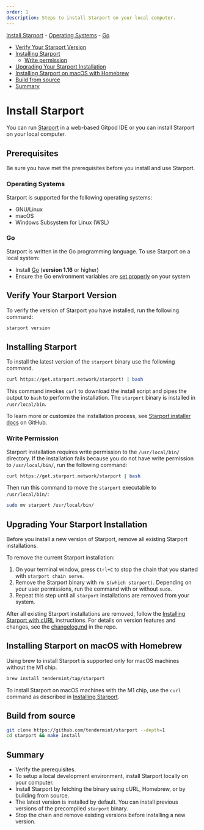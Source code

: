 ```yaml
---
order: 1
description: Steps to install Starport on your local computer.
---
```


[Install Starport](#install-starport)
    - [Operating Systems](#operating-systems)
    - [Go](#go)
  - [Verify Your Starport Version](#verify-your-starport-version)
  - [Installing Starport](#installing-starport)
    - [Write permission](#write-permission)
  - [Upgrading Your Starport Installation](#upgrading-your-starport-installation)
  - [Installing Starport on macOS with Homebrew](#installing-starport-on-macos-with-homebrew)
  - [Build from source](#build-from-source)
  - [Summary](#summary)

# Install Starport

You can run [Starport](https://github.com/tendermint/starport) in a web-based Gitpod IDE or you can install Starport on your local computer.

## Prerequisites

Be sure you have met the prerequisites before you install and use Starport.

### Operating Systems

Starport is supported for the following operating systems:

- GNU/Linux
- macOS
- Windows Subsystem for Linux (WSL)

### Go

Starport is written in the Go programming language. To use Starport on a local system:

- Install [Go](https://golang.org/doc/install) (**version 1.16** or higher)
- Ensure the Go environment variables are [set properly](https://golang.org/doc/gopath_code#GOPATH) on your system

## Verify Your Starport Version

To verify the version of Starport you have installed, run the following command:

```sh
starport version
```

## Installing Starport

To install the latest version of the `starport` binary use the following command.

```bash
curl https://get.starport.network/starport! | bash
```

This command invokes `curl` to download the install script and pipes the output to `bash` to perform the installation. The `starport` binary is installed in `/usr/local/bin`.

To learn more or customize the installation process, see [Starport installer docs](https://github.com/allinbits/starport-installer) on GitHub.

### Write Permission

Starport installation requires write permission to the `/usr/local/bin/` directory. If the installation fails because you do not have write permission to `/usr/local/bin/`, run the following command:

```bash
curl https://get.starport.network/starport | bash
```

Then run this command to move the `starport` executable to `/usr/local/bin/`:

```bash
sudo mv starport /usr/local/bin/
```

## Upgrading Your Starport Installation

Before you install a new version of Starport, remove all existing Starport installations.

To remove the current Starport installation:

1. On your terminal window, press `Ctrl+C` to stop the chain that you started with `starport chain serve`.
1. Remove the Starport binary with `rm $(which starport)`.
   Depending on your user permissions, run the command with or without `sudo`.
1. Repeat this step until all `starport` installations are removed from your system.

After all existing Starport installations are removed, follow the [Installing Starport with cURL](#installing-starport-with-curl) instructions. For details on version features and changes, see the [changelog.md](https://github.com/tendermint/starport/blob/develop/changelog.md) in the repo.

## Installing Starport on macOS with Homebrew

Using brew to install Starport is supported only for macOS machines without the M1 chip.

```bash
brew install tendermint/tap/starport
```

To install Starport on macOS machines with the M1 chip, use the `curl` command as described in [Installing Starport](#installing-starport).

## Build from source

```bash
git clone https://github.com/tendermint/starport --depth=1
cd starport && make install
```

## Summary

- Verify the prerequisites.
- To setup a local development environment, install Starport locally on your computer.
- Install Starport by fetching the binary using cURL, Homebrew, or by building from source.
- The latest version is installed by default. You can install previous versions of the precompiled `starport` binary.
- Stop the chain and remove existing versions before installing a new version.
